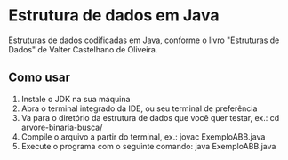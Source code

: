 # Estrutura de dados em Java
Estruturas de dados codificadas em Java, conforme o livro "Estruturas de Dados" de Valter Castelhano de Oliveira.

## Como usar
1. Instale o JDK na sua máquina
2. Abra o terminal integrado da IDE, ou seu terminal de preferência
3. Va para o diretório da estrutura de dados que você quer testar, ex.: cd arvore-binaria-busca/
4. Compile o arquivo a partir do terminal, ex.: jovac ExemploABB.java 
5. Execute o programa com o seguinte comando: java ExemploABB.java